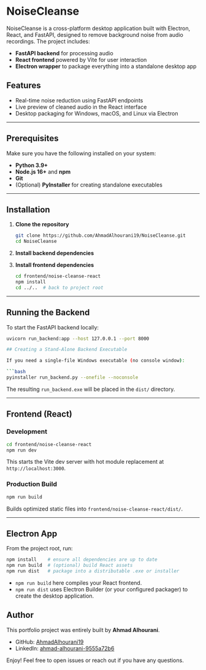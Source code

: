 
# NoiseCleanse

NoiseCleanse is a cross-platform desktop application built with Electron, React, and FastAPI, designed to remove background noise from audio recordings. The project includes:

* **FastAPI backend** for processing audio
* **React frontend** powered by Vite for user interaction
* **Electron wrapper** to package everything into a standalone desktop app

## Features

* Real-time noise reduction using FastAPI endpoints
* Live preview of cleaned audio in the React interface
* Desktop packaging for Windows, macOS, and Linux via Electron

---

## Prerequisites

Make sure you have the following installed on your system:

* **Python 3.9+**
* **Node.js 16+** and **npm**
* **Git**
* (Optional) **PyInstaller** for creating standalone executables

---

## Installation

1. **Clone the repository**

   ```bash
   git clone https://github.com/AhmadAlhourani19/NoiseCleanse.git
   cd NoiseCleanse
   ```
2. **Install backend dependencies**

3. **Install frontend dependencies**

   ```bash
   cd frontend/noise-cleanse-react
   npm install
   cd ../..  # back to project root
   ```

---

## Running the Backend

To start the FastAPI backend locally:

```bash
uvicorn run_backend:app --host 127.0.0.1 --port 8000

## Creating a Stand-Alone Backend Executable

If you need a single-file Windows executable (no console window):

```bash
pyinstaller run_backend.py --onefile --noconsole
```

The resulting `run_backend.exe` will be placed in the `dist/` directory.

---

## Frontend (React)

### Development

```bash
cd frontend/noise-cleanse-react
npm run dev
```

This starts the Vite dev server with hot module replacement at `http://localhost:3000`.

### Production Build

```bash
npm run build
```

Builds optimized static files into `frontend/noise-cleanse-react/dist/`.

---

## Electron App

From the project root, run:

```bash
npm install    # ensure all dependencies are up to date
npm run build  # (optional) build React assets
npm run dist   # package into a distributable .exe or installer
```

* `npm run build` here compiles your React frontend.
* `npm run dist` uses Electron Builder (or your configured packager) to create the desktop application.


## Author

This portfolio project was entirely built by **Ahmad Alhourani**.

* GitHub: [AhmadAlhourani19](https://github.com/AhmadAlhourani19)
* LinkedIn: [ahmad-alhourani-9555a72b6](https://www.linkedin.com/in/ahmad-alhourani-9555a72b6/)

Enjoy! Feel free to open issues or reach out if you have any questions.
